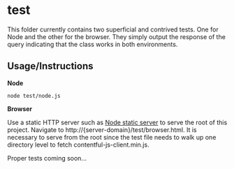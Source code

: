 # test

This folder currently contains two superficial and contrived tests. One for Node and the other for the browser. They simply
output the response of the query indicating that the class works in both environments.

## Usage/Instructions

__Node__

`node test/node.js`

__Browser__

Use a static HTTP server such as [Node static server](https://github.com/nbluis/static-server) to serve the root of this project. Navigate to http://{server-domain}/test/browser.html. It is necessary to serve from the root since the test file needs to walk up one directory level to fetch contentful-js-client.min.js.

Proper tests coming soon...
